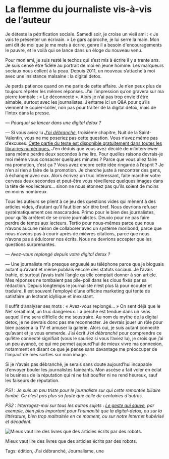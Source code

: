 # La flemme du journaliste vis-à-vis de l’auteur

Je déteste la pétrification sociale. Samedi soir, je croise un vieil ami : « Je vais te présenter un écrivain. » Le gars approche, je lui serre la main. Mon ami dit de moi que je me mets à écrire, genre il a besoin d'encouragements le pauvre, et le voilà qui se lance dans un éloge du nouveau venu.

Pour mon ami, je suis resté le techos qui s’est mis à écrire il y a trente ans. Je suis censé être fidèle au portrait de moi en jeune homme. Les marqueurs sociaux nous collent à la peau. Depuis 2011, un nouveau s’attache à moi avec une insistance malsaine : la digital detox. 

Je perds patience quand on me parle de cette affaire. Je n’en peux plus de toujours répéter les mêmes réponses. J’ai l’impression qu’on gravera sur ma pierre tombale : « Le déconnecté ». Alors je n’ai pas trop envie d’être aimable, surtout avec les journalistes. J’entame ici un Q&amp;A pour qu’ils viennent le copier-coller, non pas pour traiter de la digital detox, mais de l’intox dans la presse.

*— Pourquoi se lancer dans une digital detox ?*

— Si vous aviez lu [*J’ai débranché*](/jai-debranche/), troisième chapitre, Nuit de la Saint-Valentin, vous ne me poseriez pas cette question. Vous n’avez même pas d’excuses. [Cette partie du texte est disponible gratuitement dans toutes les librairies numériques.](/2011/12/26/jai-debranche-extraits/) J’en déduis que vous avez décidé de m’interviewer sans même perdre deux secondes à me lire. Pour quelles raisons devrais-je moi même vous consacrer quelques minutes ? Parce que vous allez faire ma promotion, c’est ça ? Vous avez encore cette idée ringarde à l’esprit ? Je n’en ai rien à faire de la promotion. Je cherche juste à rencontrer des gens, à échanger avec eux. Alors écrivez un truc intéressant, faite marcher votre cerveau deux secondes et peut-être vous réveillerez quelques images dans la tête de vos lecteurs… sinon ne nous étonnez pas qu’ils soient de moins en moins nombreux.

Tous les auteurs se plient à ce jeu des questions vides qui mènent à des articles vides, d’autant qu’il faut bien sûr être bref. Nous devrions refuser systématiquement ces mascarades. Primo pour le bien des journalistes, pour qu’ils arrêtent de se croire journalistes. Deuxio pour ne pas faire perdre de temps aux lecteurs. Tertio pour nous-mêmes parce que nous n’avons aucune raison de collaborer avec un système moribond, parce que nous n’avons pas à courir après de mièvres citations, parce que nous n’avons pas à édulcorer nos écrits. Nous ne devrions accepter que les questions surprenantes.

*— Avez-vous replongé depuis votre digital detox ?*

— Une journaliste m’a presque engueulé au téléphone parce que je bloguais autant qu’avant et même publiais encore des statuts sociaux. Je l’avais trahie, et surtout j’avais trahi l’angle qu’elle comptait donner à son article. Mes réponses ne tombaient pas pile-poil dans les clous fixés par sa rédaction. Depuis longtemps le journaliste n’est plus là pour écouter et traduire. Il est souvent l’employé d’une officine marketing qui tente de satisfaire un lectorat idyllique et inexistant.

Il suffit d’analyser ses mots : « Avez-vous replongé… » On sent déjà que le Net serait mal, un truc dangereux. La perche est tendue dans un sens auquel il me sera difficile de me soustraire. Au nom du mythe de la digital detox, je ne devrais donc pas me reconnecter. Je devrais jouer un rôle pour bien passer à la TV et amuser la galerie. Alors oui, je suis autant connecté qu’avant et je vous emmerde. J’ai écrit *J’ai débranché* pour comprendre ce qu’être connecté signifiait (vous le sauriez si vous l’aviez lu), je crois que j’ai un peu avancé, ce qui me permet aujourd’hui de mieux vivre ma connexion, notamment en disant ce que je pense sans davantage me préoccuper de l’impact de mes sorties sur mon image.

Si je n’avais pas débranché, je serais sans doute aujourd’hui incapable d’envoyer bouler les journalistes fainéants. Mon ascèse a fait voler en éclat le business de la réputation qui ni ne fait bouffer ni ne rend heureux, sauf les faiseurs de réputation.

*PS1 : Je suis un peu triste pour le journaliste sur qui cette remontée biliaire tombe. Ce n’est pas plus sa faute que celle de centaines d'autres.*

*PS2 : Interrogez-moi sur tous les autres sujets : [Le geste qui sauve](http://tcrouzet.com/le-geste-qui-sauve/), par exemple, bien plus important pour l'humanité que la digital-detox, ou sur la littérature, bien trop maltraitée en ce moment, ou sur notre Internet hubérisé et décadent.*

![Mieux vaut lire des livres que des articles écrits par des robots.](https://tcrouzet.com/images_tc/2011/12/photo13.png)

Mieux vaut lire des livres que des articles écrits par des robots.



Tags: édition, J'ai débranché, Journalisme, une